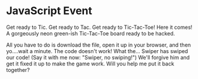 # JavaScript Event
Get ready to Tic. Get ready to Tac. Get ready to Tic-Tac-Toe! Here it comes! A gorgeously neon green-ish Tic-Tac-Toe board ready to be hacked. 

All you have to do is download the file, open it up in your browser, and then yo....wait a minute. The code doesn't work! What the... Swiper has swiped our code! (Say it with me now: "Swiper, no swiping!") We'll forgive him and get it fixed it up to make the game work. Will you help me put it back together? 
